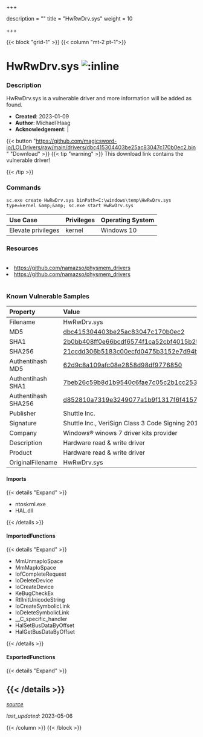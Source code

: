 +++

description = ""
title = "HwRwDrv.sys"
weight = 10

+++


{{< block "grid-1" >}}
{{< column "mt-2 pt-1">}}


# HwRwDrv.sys ![:inline](/images/twitter_verified.png) 


### Description

HwRwDrv.sys is a vulnerable driver and more information will be added as found.

- **Created**: 2023-01-09
- **Author**: Michael Haag
- **Acknowledgement**:  | [](https://twitter.com/)

{{< button "https://github.com/magicsword-io/LOLDrivers/raw/main/drivers/dbc415304403be25ac83047c170b0ec2.bin" "Download" >}}
{{< tip "warning" >}}
This download link contains the vulnerable driver!

{{< /tip >}}

### Commands

```
sc.exe create HwRwDrv.sys binPath=C:\windows\temp\HwRwDrv.sys type=kernel &amp;&amp; sc.exe start HwRwDrv.sys
```

| Use Case | Privileges | Operating System | 
|:---- | ---- | ---- |
| Elevate privileges | kernel | Windows 10 |

### Resources
<br>
<li><a href=" https://github.com/namazso/physmem_drivers"> https://github.com/namazso/physmem_drivers</a></li>
<li><a href="https://github.com/namazso/physmem_drivers">https://github.com/namazso/physmem_drivers</a></li>
<br>

### Known Vulnerable Samples

| Property           | Value |
|:-------------------|:------|
| Filename           | HwRwDrv.sys |
| MD5                | [dbc415304403be25ac83047c170b0ec2](https://www.virustotal.com/gui/file/dbc415304403be25ac83047c170b0ec2) |
| SHA1               | [2b0bb408ff0e66bcdf6574f1ca52cbf4015b257b](https://www.virustotal.com/gui/file/2b0bb408ff0e66bcdf6574f1ca52cbf4015b257b) |
| SHA256             | [21ccdd306b5183c00ecfd0475b3152e7d94b921e858e59b68a03e925d1715f21](https://www.virustotal.com/gui/file/21ccdd306b5183c00ecfd0475b3152e7d94b921e858e59b68a03e925d1715f21) |
| Authentihash MD5   | [62d9c8a109afc08e2858d98df9776850](https://www.virustotal.com/gui/search/authentihash%253A62d9c8a109afc08e2858d98df9776850) |
| Authentihash SHA1  | [7beb26c59b8d1b9540c6fae7c05c2b1cc2537e54](https://www.virustotal.com/gui/search/authentihash%253A7beb26c59b8d1b9540c6fae7c05c2b1cc2537e54) |
| Authentihash SHA256| [d852810a7319e3249077a1b9f1317f6f4157a19bb99b90063d118c30c2c84ac2](https://www.virustotal.com/gui/search/authentihash%253Ad852810a7319e3249077a1b9f1317f6f4157a19bb99b90063d118c30c2c84ac2) |
| Publisher         | Shuttle Inc. |
| Signature         | Shuttle Inc., VeriSign Class 3 Code Signing 2010 CA, VeriSign   |
| Company           | Windows® winows 7 driver kits provider |
| Description       | Hardware read &amp; write driver |
| Product           | Hardware read &amp; write driver |
| OriginalFilename  | HwRwDrv.sys |


#### Imports
{{< details "Expand" >}}
* ntoskrnl.exe
* HAL.dll

{{< /details >}}
#### ImportedFunctions
{{< details "Expand" >}}
* MmUnmapIoSpace
* MmMapIoSpace
* IofCompleteRequest
* IoDeleteDevice
* IoCreateDevice
* KeBugCheckEx
* RtlInitUnicodeString
* IoCreateSymbolicLink
* IoDeleteSymbolicLink
* __C_specific_handler
* HalSetBusDataByOffset
* HalGetBusDataByOffset

{{< /details >}}
#### ExportedFunctions
{{< details "Expand" >}}

{{< /details >}}
-----



[*source*](https://github.com/magicsword-io/LOLDrivers/tree/main/yaml/hwrwdrv.yaml)

*last_updated:* 2023-05-06








{{< /column >}}
{{< /block >}}
